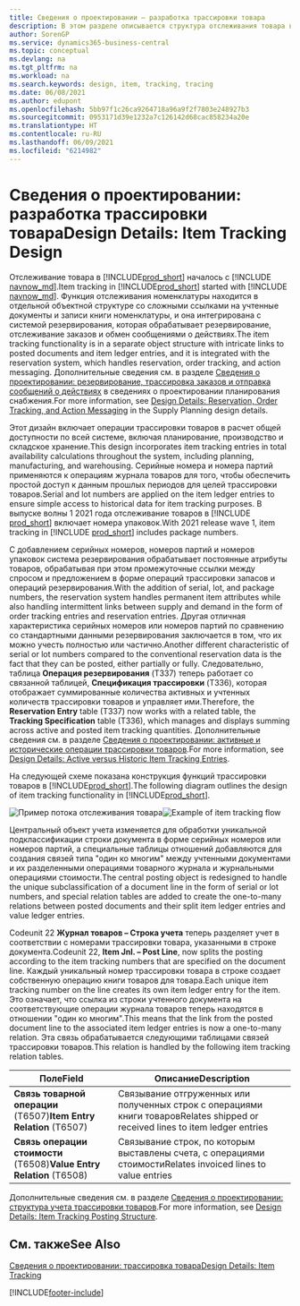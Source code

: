 ```yaml
---
title: Сведения о проектировании — разработка трассировки товара
description: В этом разделе описывается структура отслеживания товара в Business Central по мере его прохождения через версии продукта.
author: SorenGP
ms.service: dynamics365-business-central
ms.topic: conceptual
ms.devlang: na
ms.tgt_pltfrm: na
ms.workload: na
ms.search.keywords: design, item, tracking, tracing
ms.date: 06/08/2021
ms.author: edupont
ms.openlocfilehash: 5bb97f1c26ca9264718a96a9f2f7803e248927b3
ms.sourcegitcommit: 0953171d39e1232a7c126142d68cac858234a20e
ms.translationtype: HT
ms.contentlocale: ru-RU
ms.lasthandoff: 06/09/2021
ms.locfileid: "6214982"
---
```

# <a name="design-details-item-tracking-design"></a><span data-ttu-id="e4eb2-103">Сведения о проектировании: разработка трассировки товара</span><span class="sxs-lookup"><span data-stu-id="e4eb2-103">Design Details: Item Tracking Design</span></span>

<span data-ttu-id="e4eb2-104">Отслеживание товара в [!INCLUDE[prod_short](includes/prod_short.md)] началось с [!INCLUDE [navnow_md](includes/navnow_md.md)].</span><span class="sxs-lookup"><span data-stu-id="e4eb2-104">Item tracking in [!INCLUDE[prod_short](includes/prod_short.md)] started with [!INCLUDE [navnow_md](includes/navnow_md.md)].</span></span> <span data-ttu-id="e4eb2-105">Функция отслеживания номенклатуры находится в отдельной объектной структуре со сложными ссылками на учтенные документы и записи книги номенклатуры, и она интегрирована с системой резервирования, которая обрабатывает резервирование, отслеживание заказов и обмен сообщениями о действиях.</span><span class="sxs-lookup"><span data-stu-id="e4eb2-105">The item tracking functionality is in a separate object structure with intricate links to posted documents and item ledger entries, and it is integrated with the reservation system, which handles reservation, order tracking, and action messaging.</span></span> <span data-ttu-id="e4eb2-106">Дополнительные сведения см. в разделе [Сведения о проектировании: резервирование, трассировка заказов и отправка сообщений о действиях](design-details-reservation-order-tracking-and-action-messaging.md) в сведениях о проектировании планирования снабжения.</span><span class="sxs-lookup"><span data-stu-id="e4eb2-106">For more information, see [Design Details: Reservation, Order Tracking, and Action Messaging](design-details-reservation-order-tracking-and-action-messaging.md) in the Supply Planning design details.</span></span>  

<span data-ttu-id="e4eb2-107">Этот дизайн включает операции трассировки товаров в расчет общей доступности по всей системе, включая планирование, производство и складское хранение.</span><span class="sxs-lookup"><span data-stu-id="e4eb2-107">This design incorporates item tracking entries in total availability calculations throughout the system, including planning, manufacturing, and warehousing.</span></span> <span data-ttu-id="e4eb2-108">Серийные номера и номера партий применяются к операциям журнала товаров для того, чтобы обеспечить простой доступ к данным прошлых периодов для целей трассировки товаров.</span><span class="sxs-lookup"><span data-stu-id="e4eb2-108">Serial and lot numbers are applied on the item ledger entries to ensure simple access to historical data for item tracking purposes.</span></span> <span data-ttu-id="e4eb2-109">В выпуске волны 1 2021 года отслеживание товаров в [!INCLUDE [prod_short](includes/prod_short.md)] включает номера упаковок.</span><span class="sxs-lookup"><span data-stu-id="e4eb2-109">With 2021 release wave 1, item tracking in [!INCLUDE [prod_short](includes/prod_short.md)] includes package numbers.</span></span>  

<span data-ttu-id="e4eb2-110">С добавлением серийных номеров, номеров партий и номеров упаковок система резервирования обрабатывает постоянные атрибуты товаров, обрабатывая при этом промежуточные ссылки между спросом и предложением в форме операций трассировки запасов и операций резервирования.</span><span class="sxs-lookup"><span data-stu-id="e4eb2-110">With the addition of serial, lot, and package numbers, the reservation system handles permanent item attributes while also handling intermittent links between supply and demand in the form of order tracking entries and reservation entries.</span></span> <span data-ttu-id="e4eb2-111">Другая отличная характеристика серийных номеров или номеров партий по сравнению со стандартными данными резервирования заключается в том, что их можно учесть полностью или частично.</span><span class="sxs-lookup"><span data-stu-id="e4eb2-111">Another different characteristic of serial or lot numbers compared to the conventional reservation data is the fact that they can be posted, either partially or fully.</span></span> <span data-ttu-id="e4eb2-112">Следовательно, таблица **Операция резервирования** (T337) теперь работает со связанной таблицей, **Спецификация трассировки** (T336), которая отображает суммированные количества активных и учтенных количеств трассировки товаров и управляет ими.</span><span class="sxs-lookup"><span data-stu-id="e4eb2-112">Therefore, the **Reservation Entry** table (T337) now works with a related table, the **Tracking Specification** table (T336), which manages and displays summing across active and posted item tracking quantities.</span></span> <span data-ttu-id="e4eb2-113">Дополнительные сведения см. в разделе [Сведения о проектировании: активные и исторические операции трассировки товаров](design-details-active-versus-historic-item-tracking-entries.md).</span><span class="sxs-lookup"><span data-stu-id="e4eb2-113">For more information, see [Design Details: Active versus Historic Item Tracking Entries](design-details-active-versus-historic-item-tracking-entries.md).</span></span>  

<span data-ttu-id="e4eb2-114">На следующей схеме показана конструкция функций трассировки товаров в [!INCLUDE[prod_short](includes/prod_short.md)].</span><span class="sxs-lookup"><span data-stu-id="e4eb2-114">The following diagram outlines the design of item tracking functionality in [!INCLUDE[prod_short](includes/prod_short.md)].</span></span>  

<span data-ttu-id="e4eb2-115">![Пример потока отслеживания товара](media/design_details_item_tracking_design.png "Пример потока отслеживания товара")</span><span class="sxs-lookup"><span data-stu-id="e4eb2-115">![Example of item tracking flow](media/design_details_item_tracking_design.png "Example of item tracking flow")</span></span>  

<span data-ttu-id="e4eb2-116">Центральный объект учета изменяется для обработки уникальной подклассификации строки документа в форме серийных номеров или номеров партий, а специальные таблицы отношений добавляются для создания связей типа "один ко многим" между учтенными документами и их разделенными операциями товарного журнала и журнальными операциями стоимости.</span><span class="sxs-lookup"><span data-stu-id="e4eb2-116">The central posting object is redesigned to handle the unique subclassification of a document line in the form of serial or lot numbers, and special relation tables are added to create the one-to-many relations between posted documents and their split item ledger entries and value ledger entries.</span></span>  

<span data-ttu-id="e4eb2-117">Codeunit 22 **Журнал товаров – Строка учета** теперь разделяет учет в соответствии с номерами трассировки товара, указанными в строке документа.</span><span class="sxs-lookup"><span data-stu-id="e4eb2-117">Codeunit 22, **Item Jnl. – Post Line**, now splits the posting according to the item tracking numbers that are specified on the document line.</span></span> <span data-ttu-id="e4eb2-118">Каждый уникальный номер трассировки товара в строке создает собственную операцию книги товаров для товара.</span><span class="sxs-lookup"><span data-stu-id="e4eb2-118">Each unique item tracking number on the line creates its own item ledger entry for the item.</span></span> <span data-ttu-id="e4eb2-119">Это означает, что ссылка из строки учтенного документа на соответствующие операции журнала товаров теперь находятся в отношении "один ко многим".</span><span class="sxs-lookup"><span data-stu-id="e4eb2-119">This means that the link from the posted document line to the associated item ledger entries is now a one-to-many relation.</span></span> <span data-ttu-id="e4eb2-120">Эта связь обрабатывается следующими таблицами связей трассировки товаров.</span><span class="sxs-lookup"><span data-stu-id="e4eb2-120">This relation is handled by the following item tracking relation tables.</span></span>  

|<span data-ttu-id="e4eb2-121">Поле</span><span class="sxs-lookup"><span data-stu-id="e4eb2-121">Field</span></span>|<span data-ttu-id="e4eb2-122">Описание</span><span class="sxs-lookup"><span data-stu-id="e4eb2-122">Description</span></span>|  
|---------------|---------------------------------------|  
|<span data-ttu-id="e4eb2-123">**Связь товарной операции** (T6507)</span><span class="sxs-lookup"><span data-stu-id="e4eb2-123">**Item Entry Relation** (T6507)</span></span>|<span data-ttu-id="e4eb2-124">Связывание отгруженных или полученных строк с операциями книги товаров</span><span class="sxs-lookup"><span data-stu-id="e4eb2-124">Relates shipped or received lines to item ledger entries</span></span>|  
|<span data-ttu-id="e4eb2-125">**Связь операции стоимости** (T6508)</span><span class="sxs-lookup"><span data-stu-id="e4eb2-125">**Value Entry Relation** (T6508)</span></span>|<span data-ttu-id="e4eb2-126">Связывание строк, по которым выставлены счета, с операциями стоимости</span><span class="sxs-lookup"><span data-stu-id="e4eb2-126">Relates invoiced lines to value entries</span></span>|  

<span data-ttu-id="e4eb2-127">Дополнительные сведения см. в разделе [Сведения о проектировании: структура учета трассировки товаров](design-details-item-tracking-posting-structure.md).</span><span class="sxs-lookup"><span data-stu-id="e4eb2-127">For more information, see [Design Details: Item Tracking Posting Structure](design-details-item-tracking-posting-structure.md).</span></span>  

## <a name="see-also"></a><span data-ttu-id="e4eb2-128">См. также</span><span class="sxs-lookup"><span data-stu-id="e4eb2-128">See Also</span></span>

[<span data-ttu-id="e4eb2-129">Сведения о проектировании: трассировка товара</span><span class="sxs-lookup"><span data-stu-id="e4eb2-129">Design Details: Item Tracking</span></span>](design-details-item-tracking.md)

[!INCLUDE[footer-include](includes/footer-banner.md)]  
